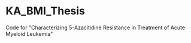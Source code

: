 # KA_BMI_Thesis
Code for "Characterizing 5-Azacitidine Resistance in Treatment of Acute Myeloid Leukemia"
